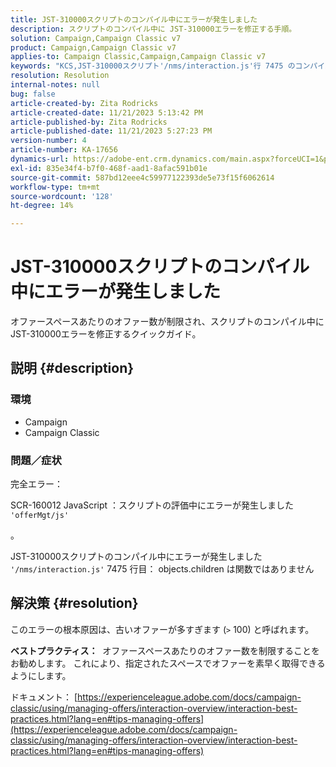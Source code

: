 ```yaml
---
title: JST-310000スクリプトのコンパイル中にエラーが発生しました
description: スクリプトのコンパイル中に JST-310000エラーを修正する手順。
solution: Campaign,Campaign Classic v7
product: Campaign,Campaign Classic v7
applies-to: Campaign Classic,Campaign,Campaign Classic v7
keywords: "KCS,JST-310000スクリプト'/nms/interaction.js'行 7475 のコンパイル中にエラーが発生しました： objects.children が関数ではありません"
resolution: Resolution
internal-notes: null
bug: false
article-created-by: Zita Rodricks
article-created-date: 11/21/2023 5:13:42 PM
article-published-by: Zita Rodricks
article-published-date: 11/21/2023 5:27:23 PM
version-number: 4
article-number: KA-17656
dynamics-url: https://adobe-ent.crm.dynamics.com/main.aspx?forceUCI=1&pagetype=entityrecord&etn=knowledgearticle&id=b8a57d4e-9188-ee11-8179-6045bd006295
exl-id: 835e34f4-b7f0-468f-aad1-8afac591b01e
source-git-commit: 587bd12eee4c59977122393de5e73f15f6062614
workflow-type: tm+mt
source-wordcount: '128'
ht-degree: 14%

---
```


# JST-310000スクリプトのコンパイル中にエラーが発生しました


オファースペースあたりのオファー数が制限され、スクリプトのコンパイル中に JST-310000エラーを修正するクイックガイド。

## 説明 {#description}


### <b>環境</b>

- Campaign
- Campaign Classic




### <b>問題／症状</b>

完全エラー：

SCR-160012 JavaScript ：スクリプトの評価中にエラーが発生しました `'offerMgt/js'`

。

JST-310000スクリプトのコンパイル中にエラーが発生しました `'/nms/interaction.js'` 7475 行目： objects.children は関数ではありません


## 解決策 {#resolution}


このエラーの根本原因は、古いオファーが多すぎます (`>` 100) と呼ばれます。

<b>ベストプラクティス：</b>  オファースペースあたりのオファー数を制限することをお勧めします。 これにより、指定されたスペースでオファーを素早く取得できるようにします。

ドキュメント： [https://experienceleague.adobe.com/docs/campaign-classic/using/managing-offers/interaction-overview/interaction-best-practices.html?lang=en#tips-managing-offers](https://experienceleague.adobe.com/docs/campaign-classic/using/managing-offers/interaction-overview/interaction-best-practices.html?lang=en#tips-managing-offers)
